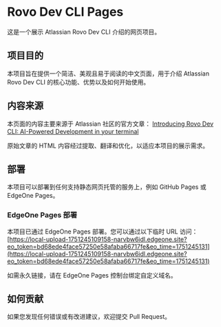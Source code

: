 # Rovo Dev CLI Pages

这是一个展示 Atlassian Rovo Dev CLI 介绍的网页项目。

## 项目目的
本项目旨在提供一个简洁、美观且易于阅读的中文页面，用于介绍 Atlassian Rovo Dev CLI 的核心功能、优势以及如何开始使用。

## 内容来源
本页面的内容主要来源于 Atlassian 社区的官方文章：
[Introducing Rovo Dev CLI: AI-Powered Development in your terminal](https://community.atlassian.com/forums/Rovo-for-Software-Teams-Beta/Introducing-Rovo-Dev-CLI-AI-Powered-Development-in-your-terminal/ba-p/3043623)

原始文章的 HTML 内容经过提取、翻译和优化，以适应本项目的展示需求。

## 部署
本项目可以部署到任何支持静态网页托管的服务上，例如 GitHub Pages 或 EdgeOne Pages。

### EdgeOne Pages 部署
本项目已通过 EdgeOne Pages 部署。您可以通过以下临时 URL 访问：
[https://local-upload-1751245109158-narvbw6idl.edgeone.site?eo_token=bd68ede4face57250e58afaba66717fe&eo_time=1751245131](https://local-upload-1751245109158-narvbw6idl.edgeone.site?eo_token=bd68ede4face57250e58afaba66717fe&eo_time=1751245131)

如需永久链接，请在 EdgeOne Pages 控制台绑定自定义域名。

## 如何贡献
如果您发现任何错误或有改进建议，欢迎提交 Pull Request。